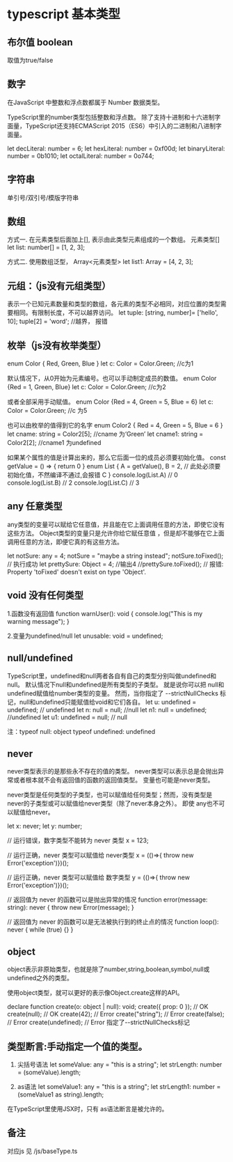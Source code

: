 # typescript 基本类型

## 布尔值 boolean
取值为true/false

## 数字
在JavaScript 中整数和浮点数都属于 Number 数据类型。

TypeScript里的number类型包括整数和浮点数。 除了支持十进制和十六进制字面量，TypeScript还支持ECMAScript 2015（ES6）中引入的二进制和八进制字面量。

let decLiteral: number = 6;
let hexLiteral: number = 0xf00d;
let binaryLiteral: number = 0b1010;
let octalLiteral: number = 0o744;

## 字符串  
单引号/双引号/模版字符串

## 数组
方式一. 在元素类型后面加上[], 表示由此类型元素组成的一个数组。 元素类型[]
let list: number[] = [1, 2, 3];

方式二. 使用数组泛型， Array<元素类型>
let list1: Array<number> = [4, 2, 3];

## 元组：（js没有元组类型）
表示一个已知元素数量和类型的数组，各元素的类型不必相同，对应位置的类型需要相同。有限制长度，不可以越界访问。
let tuple: [string, number]= ['hello', 10]; 
tuple[2] = 'word'; //越界， 报错

## 枚举（js没有枚举类型）
enum Color { Red, Green, Blue }
let c: Color = Color.Green; //c为1

默认情况下，从0开始为元素编号。也可以手动制定成员的数值。
enum Color {Red = 1, Green, Blue}
let c: Color = Color.Green; //c为2

或者全部采用手动赋值。
enum Color {Red = 4, Green = 5, Blue = 6}
let c: Color = Color.Green; //c 为5

也可以由枚举的值得到它的名字
enum Color2 { Red = 4, Green = 5, Blue = 6 }
let cname: string = Color2[5]; //cname 为‘Green’
let cname1: string = Color2[2]; //cname1 为undefined

如果某个属性的值是计算出来的，那么它后面一位的成员必须要初始化值。
const getValue = () => {
    return 0
}
enum List {
    A = getValue(),
    B = 2,  // 此处必须要初始化值，不然编译不通过,会报错
    C
}
console.log(List.A) // 0
console.log(List.B) // 2
console.log(List.C) // 3

## any 任意类型
any类型的变量可以赋给它任意值，并且能在它上面调用任意的方法，即使它没有这些方法。
Object类型的变量只是允许你给它赋任意值 ，但是却不能够在它上面调用任意的方法，即便它真的有这些方法。

let notSure: any = 4;
notSure = "maybe a string instead";
notSure.toFixed(); // 执行成功
let prettySure: Object = 4; //输出4
//prettySure.toFixed(); // 报错: Property 'toFixed' doesn't exist on type 'Object'.

## void 没有任何类型
1.函数没有返回值
function warnUser(): void {
    console.log("This is my warning message");
}

2.变量为undefined/null
let unusable: void = undefined;

## null/undefined
TypeScript里，undefined和null两者各自有自己的类型分别叫做undefined和null。
默认情况下null和undefined是所有类型的子类型。 就是说你可以把 null和undefined赋值给number类型的变量。
然而，当你指定了 --strictNullChecks 标记，null和undefined只能赋值给void和它们各自。
let u: undefined = undefined;  // undefined
let n: null = null;  //null
let n1: null = undefined; //undefined
let u1: undefined = null;  // null

注：typeof null: object
   typeof undefined: undefined

## never
never类型表示的是那些永不存在的值的类型。
never类型可以表示总是会抛出异常或者根本就不会有返回值的函数的返回值类型。
变量也可能是never类型。

never类型是任何类型的子类型，也可以赋值给任何类型；然而，没有类型是never的子类型或可以赋值给never类型（除了never本身之外）。 即使 any也不可以赋值给never。

let x: never;
let y: number;

// 运行错误，数字类型不能转为 never 类型
x = 123;

// 运行正确，never 类型可以赋值给 never类型
x = (()=>{ throw new Error('exception')})();

// 运行正确，never 类型可以赋值给 数字类型
y = (()=>{ throw new Error('exception')})();

// 返回值为 never 的函数可以是抛出异常的情况
function error(message: string): never {
    throw new Error(message);
}

// 返回值为 never 的函数可以是无法被执行到的终止点的情况
function loop(): never {
    while (true) {}
}

## object
object表示非原始类型，也就是除了number,string,boolean,symbol,null或undefined之外的类型。

使用object类型，就可以更好的表示像Object.create这样的API。

declare function create(o: object | null): void;
create({ prop: 0 }); // OK
create(null); // OK
create(42); // Error
create("string"); // Error
create(false); // Error
create(undefined); // Error 指定了--strictNullChecks标记

## 类型断言:手动指定一个值的类型。 
1. 尖括号语法
let someValue: any = "this is a string";
let strLength: number = (<string>someValue).length;

2. as语法
let someValue1: any = "this is a string";
let strLength1: number = (someValue1 as string).length;

在TypeScript里使用JSX时，只有 as语法断言是被允许的。

## 备注
对应js 见 /js/baseType.ts

